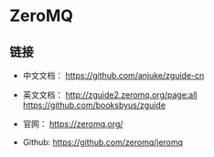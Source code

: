 # ZeroMQ

## 链接

- 中文文档： https://github.com/anjuke/zguide-cn

- 英文文档： http://zguide2.zeromq.org/page:all
            https://github.com/booksbyus/zguide

- 官网： https://zeromq.org/

- Github:  https://github.com/zeromq/jeromq